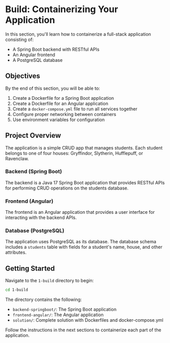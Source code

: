 # Build: Containerizing Your Application

In this section, you'll learn how to containerize a full-stack application consisting of:

- A Spring Boot backend with RESTful APIs
- An Angular frontend
- A PostgreSQL database

## Objectives

By the end of this section, you will be able to:

1. Create a Dockerfile for a Spring Boot application
2. Create a Dockerfile for an Angular application
3. Create a `docker-compose.yml` file to run all services together
4. Configure proper networking between containers
5. Use environment variables for configuration

## Project Overview

The application is a simple CRUD app that manages students. Each student belongs to one of four houses: Gryffindor, Slytherin, Hufflepuff, or Ravenclaw.

### Backend (Spring Boot)

The backend is a Java 17 Spring Boot application that provides RESTful APIs for performing CRUD operations on the students database.

### Frontend (Angular)

The frontend is an Angular application that provides a user interface for interacting with the backend APIs.

### Database (PostgreSQL)

The application uses PostgreSQL as its database. The database schema includes a `students` table with fields for a student's name, house, and other attributes.

## Getting Started

Navigate to the `1-build` directory to begin:

```bash
cd 1-build
```

The directory contains the following:

- `backend-springboot/`: The Spring Boot application
- `frontend-angular/`: The Angular application
- `solution/`: Complete solution with Dockerfiles and docker-compose.yml

Follow the instructions in the next sections to containerize each part of the application.
